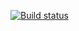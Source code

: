 [![Build status](https://ci.appveyor.com/api/projects/status/g0yrxoq0tkehc7ns/branch/master?svg=true)](https://ci.appveyor.com/project/StalsXL/java-a-2-2/branch/master)
